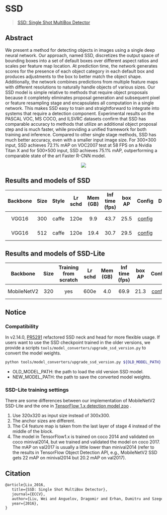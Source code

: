 # SSD

> [SSD: Single Shot MultiBox Detector](https://arxiv.org/abs/1512.02325)

<!-- [ALGORITHM] -->

## Abstract

We present a method for detecting objects in images using a single deep neural network. Our approach, named SSD, discretizes the output space of bounding boxes into a set of default boxes over different aspect ratios and scales per feature map location. At prediction time, the network generates scores for the presence of each object category in each default box and produces adjustments to the box to better match the object shape. Additionally, the network combines predictions from multiple feature maps with different resolutions to naturally handle objects of various sizes. Our SSD model is simple relative to methods that require object proposals because it completely eliminates proposal generation and subsequent pixel or feature resampling stage and encapsulates all computation in a single network. This makes SSD easy to train and straightforward to integrate into systems that require a detection component. Experimental results on the PASCAL VOC, MS COCO, and ILSVRC datasets confirm that SSD has comparable accuracy to methods that utilize an additional object proposal step and is much faster, while providing a unified framework for both training and inference. Compared to other single stage methods, SSD has much better accuracy, even with a smaller input image size. For 300×300 input, SSD achieves 72.1% mAP on VOC2007 test at 58 FPS on a Nvidia Titan X and for 500×500 input, SSD achieves 75.1% mAP, outperforming a comparable state of the art Faster R-CNN model.

<div align=center>
<img src="https://user-images.githubusercontent.com/40661020/143998553-4e12f681-6025-46b4-8410-9e2e1e53a8ec.png"/>
</div>

## Results and models of SSD

| Backbone | Size | Style | Lr schd | Mem (GB) | Inf time (fps) | box AP |                                           Config                                           |                                                                                                             Download                                                                                                             |
| :------: | :--: | :---: | :-----: | :------: | :------------: | :----: | :----------------------------------------------------------------------------------------: | :------------------------------------------------------------------------------------------------------------------------------------------------------------------------------------------------------------------------------: |
|  VGG16   | 300  | caffe |  120e   |   9.9    |      43.7      |  25.5  | [config](https://github.com/open-mmlab/rsidetection/tree/master/configs/ssd/ssd300_coco.py) | [model](https://download.openmmlab.com/rsidetection/v2.0/ssd/ssd300_coco/ssd300_coco_20210803_015428-d231a06e.pth) \| [log](https://download.openmmlab.com/rsidetection/v2.0/ssd/ssd300_coco/ssd300_coco_20210803_015428.log.json) |
|  VGG16   | 512  | caffe |  120e   |   19.4   |      30.7      |  29.5  | [config](https://github.com/open-mmlab/rsidetection/tree/master/configs/ssd/ssd512_coco.py) | [model](https://download.openmmlab.com/rsidetection/v2.0/ssd/ssd512_coco/ssd512_coco_20210803_022849-0a47a1ca.pth) \| [log](https://download.openmmlab.com/rsidetection/v2.0/ssd/ssd512_coco/ssd512_coco_20210803_022849.log.json) |

## Results and models of SSD-Lite

|  Backbone   | Size | Training from scratch | Lr schd | Mem (GB) | Inf time (fps) | box AP |                                                        Config                                                        |                                                                                                                                                                 Download                                                                                                                                                                 |
| :---------: | :--: | :-------------------: | :-----: | :------: | :------------: | :----: | :------------------------------------------------------------------------------------------------------------------: | :--------------------------------------------------------------------------------------------------------------------------------------------------------------------------------------------------------------------------------------------------------------------------------------------------------------------------------------: |
| MobileNetV2 | 320  |          yes          |  600e   |   4.0    |      69.9      |  21.3  | [config](https://github.com/open-mmlab/rsidetection/tree/master/configs/ssd/ssdlite_mobilenetv2_scratch_600e_coco.py) | [model](https://download.openmmlab.com/rsidetection/v2.0/ssd/ssdlite_mobilenetv2_scratch_600e_coco/ssdlite_mobilenetv2_scratch_600e_coco_20210629_110627-974d9307.pth) \| [log](https://download.openmmlab.com/rsidetection/v2.0/ssd/ssdlite_mobilenetv2_scratch_600e_coco/ssdlite_mobilenetv2_scratch_600e_coco_20210629_110627.log.json) |

## Notice

### Compatibility

In v2.14.0, [PR5291](https://github.com/open-mmlab/rsidetection/pull/5291) refactored SSD neck and head for more
flexible usage. If users want to use the SSD checkpoint trained in the older versions, we provide a scripts
`tools/model_converters/upgrade_ssd_version.py` to convert the model weights.

```bash
python tools/model_converters/upgrade_ssd_version.py ${OLD_MODEL_PATH} ${NEW_MODEL_PATH}

```

- OLD_MODEL_PATH: the path to load the old version SSD model.
- NEW_MODEL_PATH: the path to save the converted model weights.

### SSD-Lite training settings

There are some differences between our implementation of MobileNetV2 SSD-Lite and the one in [TensorFlow 1.x detection model zoo](https://github.com/tensorflow/models/blob/master/research/object_detection/g3doc/tf1_detection_zoo.md) .

1. Use 320x320 as input size instead of 300x300.
2. The anchor sizes are different.
3. The C4 feature map is taken from the last layer of stage 4 instead of the middle of the block.
4. The model in TensorFlow1.x is trained on coco 2014 and validated on coco minival2014, but we trained and validated the model on coco 2017. The mAP on val2017 is usually a little lower than minival2014 (refer to the results in TensorFlow Object Detection API, e.g., MobileNetV2 SSD gets 22 mAP on minival2014 but 20.2 mAP on val2017).

## Citation

```latex
@article{Liu_2016,
   title={SSD: Single Shot MultiBox Detector},
   journal={ECCV},
   author={Liu, Wei and Anguelov, Dragomir and Erhan, Dumitru and Szegedy, Christian and Reed, Scott and Fu, Cheng-Yang and Berg, Alexander C.},
   year={2016},
}
```
